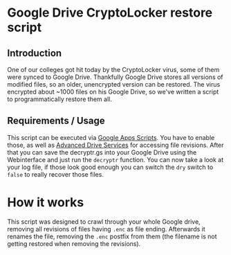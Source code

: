 # Google Drive CryptoLocker restore script

## Introduction

One of our colleges got hit today by the CryptoLocker virus, some of them were synced to Google Drive. Thankfully Google Drive stores all versions of modified files, so an older, unencrypted version can be restored. The virus encrypted about ~1000 files on his Google Drive, so we've written a script to programmatically restore them all.

## Requirements / Usage
This script can be executed via [Google Apps Scripts](https://www.google.com/script/start/). You have to enable those, as well as [Advanced Drive Services](https://developers.google.com/apps-script/advanced/drive) for accessing file revisions. After that you can save the decryptr.gs into your Google Drive using the Webinterface and just run the `decryptr` function. You can now take a look at your log file, if those look good enough you can switch the `dry` switch to `false` to really recover those files.

# How it works
This script was designed to crawl through your whole Google drive, removing all revisions of files having `.enc` as file ending. Afterwards it renames the file, removing the `.enc` postfix from them (the filename is not getting restored when removing the revisions).
